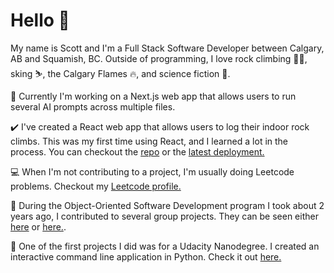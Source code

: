 <!--
![](https://leetcard.jacoblin.cool/scooterh?ext=heatmap&hide=ranking)
**scooterh4/scooterh4** is a ✨ _special_ ✨ repository because its `README.md` (this file) appears on your GitHub profile.

Here are some ideas to get you started:

- 🔭 I’m currently working on ...
- 🌱 I’m currently learning ...
- 👯 I’m looking to collaborate on ...
- 🤔 I’m looking for help with ...
- 💬 Ask me about ...
- 📫 How to reach me: ...
- 😄 Pronouns: ...
- ⚡ Fun fact: ...
-->
<h1>Hello 👋</h1>

My name is Scott and I'm a Full Stack Software Developer between Calgary, AB and Squamish, BC. Outside of programming, I love rock climbing 🧗‍♂️, sking ⛷️, the Calgary Flames 🔥, and science fiction 📖.

🔨 Currently I'm working on a Next.js web app that allows users to run several AI prompts across multiple files. 

✔️ I've created a React web app that allows users to log their indoor rock climbs. This was my first time using React, and I learned a lot in the process. You can checkout the [repo](https://github.com/scooterh4/crimpdaddy) or the [latest deployment.](https://crimpdaddy-db2af.web.app/)

💻 When I'm not contributing to a project, I'm usually doing Leetcode problems. Checkout my [Leetcode profile.](https://leetcode.com/scooterh/)

🏫 During the Object-Oriented Software Development program I took about 2 years ago, I contributed to several group projects. They can be seen either [here](https://github.com/JackyLuong/Travel-Experts-Workshop-5) or [here.](https://github.com/MaratNikitin/CSharpDesktopWorkshop4). 

🔰 One of the first projects I did was for a Udacity Nanodegree. I created an interactive command line application in Python. Check it out [here.](https://github.com/scooterh4/pdsnd_github)

